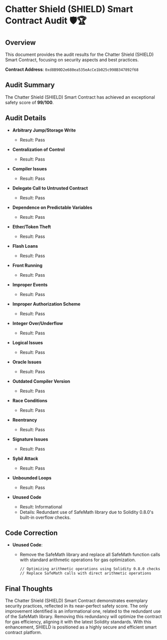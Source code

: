 # Chatter Shield (SHIELD) Smart Contract Audit 🛡️🏆

## Overview
This document provides the audit results for the Chatter Shield (SHIELD) Smart Contract, focusing on security aspects and best practices.

**Contract Address**: `0xd8B90D2e680ea535eAcCe1b025c998B347892f68`

## Audit Summary
The Chatter Shield (SHIELD) Smart Contract has achieved an exceptional safety score of **99/100**.

## Audit Details

- **Arbitrary Jump/Storage Write**
  - Result: Pass

- **Centralization of Control**
  - Result: Pass

- **Compiler Issues**
  - Result: Pass

- **Delegate Call to Untrusted Contract**
  - Result: Pass

- **Dependence on Predictable Variables**
  - Result: Pass

- **Ether/Token Theft**
  - Result: Pass

- **Flash Loans**
  - Result: Pass

- **Front Running**
  - Result: Pass

- **Improper Events**
  - Result: Pass

- **Improper Authorization Scheme**
  - Result: Pass

- **Integer Over/Underflow**
  - Result: Pass

- **Logical Issues**
  - Result: Pass

- **Oracle Issues**
  - Result: Pass

- **Outdated Compiler Version**
  - Result: Pass

- **Race Conditions**
  - Result: Pass

- **Reentrancy**
  - Result: Pass

- **Signature Issues**
  - Result: Pass

- **Sybil Attack**
  - Result: Pass

- **Unbounded Loops**
  - Result: Pass

- **Unused Code**
  - Result: Informational
  - Details: Redundant use of SafeMath library due to Solidity 0.8.0's built-in overflow checks.

## Code Correction

- **Unused Code**: 
  - Remove the SafeMath library and replace all SafeMath function calls with standard arithmetic operations for gas optimization.

    ```solidity
    // Optimizing arithmetic operations using Solidity 0.8.0 checks
    // Replace SafeMath calls with direct arithmetic operations
    ```

## Final Thoughts
The Chatter Shield (SHIELD) Smart Contract demonstrates exemplary security practices, reflected in its near-perfect safety score. The only improvement identified is an informational one, related to the redundant use of the SafeMath library. Removing this redundancy will optimize the contract for gas efficiency, aligning it with the latest Solidity standards. With this enhancement, SHIELD is positioned as a highly secure and efficient smart contract platform.
